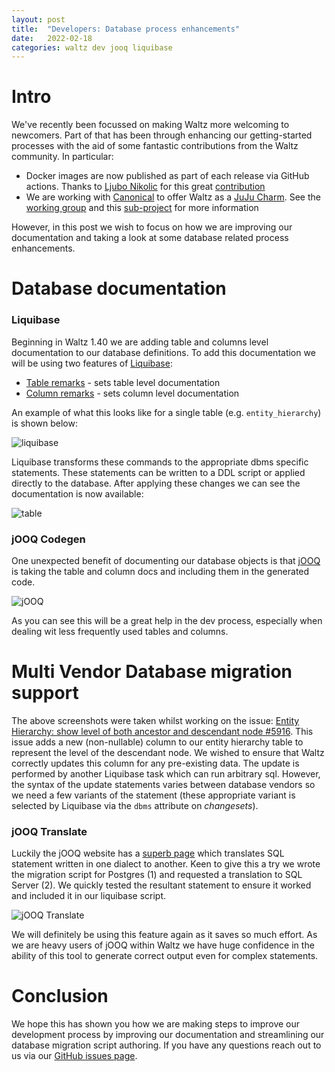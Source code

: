 ```yaml
---
layout: post
title:  "Developers: Database process enhancements"
date:   2022-02-18
categories: waltz dev jooq liquibase
---
```


# Intro

We've recently been focussed on making Waltz more welcoming to newcomers.  Part of that has been through enhancing our getting-started processes with the aid of some fantastic contributions from the Waltz community. In particular:

- Docker images are now published as part of each release via GitHub actions.  Thanks to [Ljubo Nikolic](https://github.com/ljubon) for this great [contribution](https://github.com/finos/waltz/pull/5801)
- We are working with [Canonical](https://canonical.com/) to offer Waltz as a [JuJu Charm](https://juju.is/).  See the [working group](https://github.com/finos/waltz/issues/5911) and this [sub-project](https://github.com/finos/waltz-integration-juju) for more information

However, in this post we wish to focus on how we are improving our documentation and taking a look at some database related process enhancements.

# Database documentation

### Liquibase

Beginning in Waltz 1.40 we are adding table and columns level documentation to our database definitions.  To add this documentation we will be using two features of [Liquibase](https://liquibase.org/):

- [Table remarks](https://docs.liquibase.com/change-types/set-table-remarks.html) - sets table level documentation
- [Column remarks](https://docs.liquibase.com/change-types/set-column-remarks.html) - sets column level documentation

An example of what this looks like for a single table (e.g. `entity_hierarchy`) is shown below:

![liquibase](/blog/assets/images/database-remarks/liquibase.png)

Liquibase transforms these commands to the appropriate dbms specific statements.  These statements can be written to a DDL script or applied directly to the database.  After applying these changes we can see the documentation is now available:

![table](/blog/assets/images/database-remarks/table.png)

### jOOQ Codegen

One unexpected benefit of documenting our database objects is that [jOOQ](https://www.jooq.org/) is taking the table and column docs and including them in the generated code.    

![jOOQ](/blog/assets/images/database-remarks/jooq.png)

As you can see this will be a great help in the dev process, especially when dealing wit less frequently used tables and columns.  


# Multi Vendor Database migration support

The above screenshots were taken whilst working on the issue:  [Entity Hierarchy: show level of both ancestor and descendant node #5916](https://github.com/finos/waltz/issues/5916).  This issue adds a new (non-nullable) column to our entity hierarchy table to represent the level of the descendant node.  We wished to ensure that Waltz correctly updates this column for any pre-existing data.  The update is performed by another Liquibase task which can run arbitrary sql.  However, the syntax of the update statements varies between database vendors so we need a few variants of the statement (these appropriate variant is selected by Liquibase  via the `dbms` attribute on _changesets_).  

### jOOQ Translate
 
Luckily the jOOQ website has a [superb page](https://www.jooq.org/translate/) which translates SQL statement written in one dialect to another.  Keen to give this a try we wrote the migration script for Postgres (1) and requested a translation to SQL Server (2).  We quickly tested the resultant statement to ensure it worked and included it in our liquibase script.   

![jOOQ Translate](/blog/assets/images/database-remarks/jooq-translate.png)

We will definitely be using this feature again as it saves so much effort.  As we are heavy users of jOOQ within Waltz we have huge confidence in the ability of this tool to generate correct output even for complex statements.

# Conclusion

We hope this has shown you how we are making steps to improve our development process by improving our documentation and streamlining our database migration script authoring.  If you have any questions reach out to us via our [GitHub issues page](https://github.com/finos/waltz/issues/new).  




